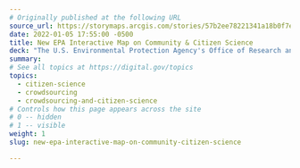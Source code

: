 ```yaml
---
# Originally published at the following URL
source_url: https://storymaps.arcgis.com/stories/57b2ee78221341a18b0f7ebe8017340d
date: 2022-01-05 17:55:00 -0500
title: New EPA Interactive Map on Community & Citizen Science
deck: "The U.S. Environmental Protection Agency's Office of Research and Development recently published an interactive StoryMap on community & citizen science highlighting the importance of citizen science and how EPA supports these efforts. The StoryMap serves as the Agency’s first-ever collection of EPA-led and EPA-funded citizen science activities organized by topic. Explore the map to learn about impactful citizen science work happening across the U.S. and how to get involved."
summary:
# See all topics at https://digital.gov/topics
topics:
  - citizen-science
  - crowdsourcing
  - crowdsourcing-and-citizen-science
# Controls how this page appears across the site
# 0 -- hidden
# 1 -- visible
weight: 1
slug: new-epa-interactive-map-on-community-citizen-science

---
```

